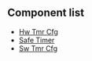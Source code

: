 ## Component list

- [Hw Tmr Cfg](hw__tmr__cfg_8h.html)
- [Safe Timer](safe__timer_8h.html)
- [Sw Tmr Cfg](sw__tmr__cfg_8h.html)
